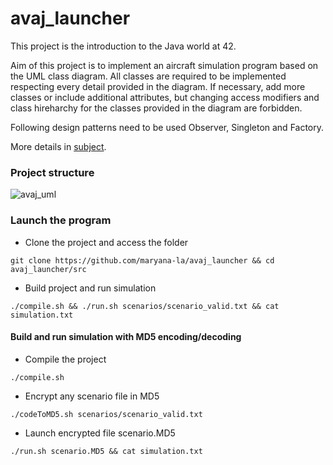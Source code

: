 # avaj_launcher
This project is the introduction to the Java world at 42.

Aim of this project is to implement an aircraft simulation program based on the UML class diagram. 
All classes are required to be implemented respecting every detail provided in the diagram. 
If necessary, add more classes or include additional attributes, but changing access modifiers and class hireharchy for the classes provided in the diagram are forbidden.

Following design patterns need to be used Observer, Singleton and Factory.

More details in [subject].

### Project structure

![avaj_uml](https://github.com/maryana-la/avaj_launcher/assets/75047240/0e29b252-5e9e-488a-b378-7bd32cd6a95c)


### Launch the program
- Clone the project and access the folder
```
git clone https://github.com/maryana-la/avaj_launcher && cd avaj_launcher/src
```

- Build project and run simulation
```
./compile.sh && ./run.sh scenarios/scenario_valid.txt && cat simulation.txt
```

#### Build and run simulation with MD5 encoding/decoding
- Compile the project
```
./compile.sh 
```
- Encrypt any scenario file in MD5
```
./codeToMD5.sh scenarios/scenario_valid.txt
```
- Launch encrypted file scenario.MD5
```
./run.sh scenario.MD5 && cat simulation.txt
```

[subject]: https://github.com/maryana-la/avaj_launcher/blob/master/avaj-launcher.en.pdf
